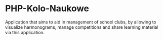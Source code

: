 # PHP-Kolo-Naukowe
Application that aims to aid in management of school clubs, by allowing to visualize harmonograms, manage competitions and share learning material via this application.
